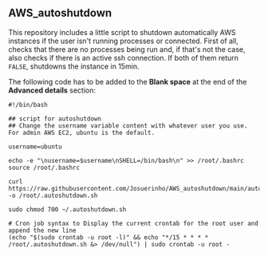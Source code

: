 ## AWS_autoshutdown

This repository includes a little script to shutdown automatically AWS instances if the user isn't running processes or connected. First of all, checks that there are no processes being run and, if that's not the case, also checks if there is an active ssh connection. If both of them return `FALSE`, shutdowns the instance in 15min.

The following code has to be added to the **Blank space** at the end of the **Advanced details** section:

```
#!/bin/bash

## script for autoshutdown
## Change the username variable content with whatever user you use. For admin AWS EC2, ubuntu is the default.

username=ubuntu

echo -e "\nusername=$username\nSHELL=/bin/bash\n" >> /root/.bashrc
source /root/.bashrc

curl https://raw.githubusercontent.com/Josuerinho/AWS_autoshutdown/main/automatic_shutdown_AWS_EC2_instances_script_deploy.sh -o /root/.autoshutdown.sh

sudo chmod 700 ~/.autoshutdown.sh

# Cron job syntax to Display the current crontab for the root user and append the new line
(echo "$(sudo crontab -u root -l)" && echo "*/15 * * * * /root/.autoshutdown.sh &> /dev/null") | sudo crontab -u root -


```

